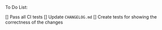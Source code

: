 <!--
Please add one of this:

fixes #{some_issue_number}

or

add new feature from #{feature_issue_or_dics_number}
-->
To Do List:

[] Pass all CI tests
[] Update `CHANGELOG.md`
[] Create tests for showing the correctness of the changes